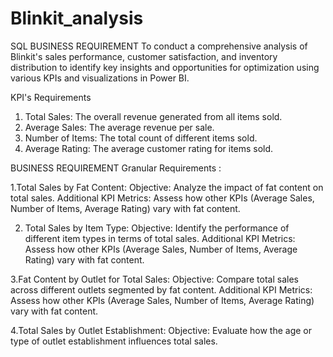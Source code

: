 # Blinkit_analysis

SQL
BUSINESS REQUIREMENT
To conduct a comprehensive analysis of Blinkit's sales performance, customer satisfaction, and inventory distribution to identify key insights and opportunities for optimization using various KPIs and visualizations in Power BI.

KPI's Requirements
1. Total Sales: The overall revenue generated from all items sold.
2. Average Sales: The average revenue per sale.
3. Number of Items: The total count of different items sold.
4. Average Rating: The average customer rating for items sold.


BUSINESS REQUIREMENT
Granular Requirements :

1.Total Sales by Fat Content:
Objective: Analyze the impact of fat content on total sales.
Additional KPI Metrics: Assess how other KPIs (Average Sales, Number of Items, Average Rating) vary with fat content.

2. Total Sales by Item Type:
Objective: Identify the performance of different item types in terms of total sales.
Additional KPI Metrics: Assess how other KPIs (Average Sales, Number of Items, Average Rating) vary with fat content.

3.Fat Content by Outlet for Total Sales:
Objective: Compare total sales across different outlets segmented by fat content.
Additional KPI Metrics: Assess how other KPIs (Average Sales, Number of Items, Average Rating) vary with fat content.

4.Total Sales by Outlet Establishment:
Objective: Evaluate how the age or type of outlet establishment influences total sales.
